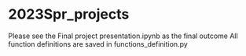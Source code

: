 # 2023Spr_projects
Please see the Final project presentation.ipynb as the final outcome
All function definitions are saved in functions_definition.py
